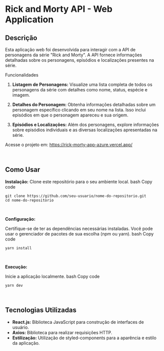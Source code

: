  # Rick and Morty API - Web Application
## Descrição
Esta aplicação web foi desenvolvida para interagir com a API de personagens da série "Rick and Morty". A API fornece informações detalhadas sobre os personagens, episódios e localizações presentes na série.

Funcionalidades
1. **Listagem de Personagens:** Visualize uma lista completa de todos os personagens da série com detalhes como nome, status, espécie e imagem.

2. **Detalhes do Personagem:** Obtenha informações detalhadas sobre um personagem específico clicando em seu nome na lista. Isso inclui episódios em que o personagem apareceu e sua origem.

3. **Episódios e Localizações:** Além dos personagens, explore informações sobre episódios individuais e as diversas localizações apresentadas na série.


Acesse o projeto em: https://rick-morty-app-azure.vercel.app/


<br>

## Como Usar

**Instalação:**
Clone este repositório para o seu ambiente local.
bash
Copy code

```
git clone https://github.com/seu-usuario/nome-do-repositorio.git
cd nome-do-repositorio
```


<br>

**Configuração:**

Certifique-se de ter as dependências necessárias instaladas. Você pode usar o gerenciador de pacotes de sua escolha (npm ou yarn).
bash
Copy code
```
yarn install
```


<br>

**Execução:**

Inicie a aplicação localmente.
bash
Copy code
```
yarn dev
```

<br>

## Tecnologias Utilizadas

- **React.js:** Biblioteca JavaScript para construção de interfaces de usuário.
- **Axios:** Biblioteca para realizar requisições HTTP.
- **Estilização:** Utilização de styled-components para a aparência e estilo da aplicação.
